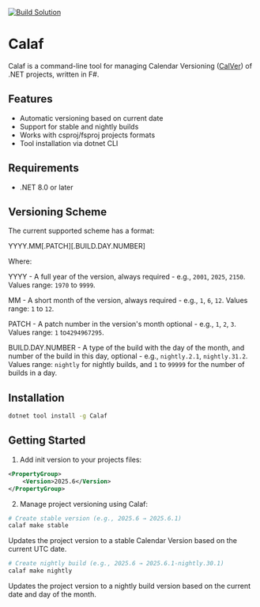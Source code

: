 [![Build Solution](https://github.com/mikhailovdv/Calaf/actions/workflows/build.yml/badge.svg?branch=main)](https://github.com/mikhailovdv/Calaf/actions/workflows/build.yml)

# Calaf

Calaf is a command-line tool for managing Calendar Versioning ([CalVer](https://calver.org)) of .NET projects, written in F#.

## Features

- Automatic versioning based on current date
- Support for stable and nightly builds
- Works with csproj/fsproj projects formats
- Tool installation via dotnet CLI

## Requirements

- .NET 8.0 or later

## Versioning Scheme

The current supported scheme has a format:

YYYY.MM[.PATCH][.BUILD.DAY.NUMBER]


Where:

YYYY - A full year of the version, always required - e.g., `2001`, `2025`, `2150`. Values range: `1970` to `9999`.

MM - A short month of the version, always required - e.g., `1`, `6`, `12`. Values range: `1` to `12`.

PATCH - A patch number in the version's month optional - e.g., `1`, `2`, `3`. Values range: `1` to`4294967295`.

BUILD.DAY.NUMBER - A type of the build with the day of the month, and number of the build in this day, optional - e.g., `nightly.2.1`, `nightly.31.2`. Values range: `nightly` for nightly builds, and `1` to `99999` for the number of builds in a day.

## Installation

```bash
dotnet tool install -g Calaf
```

## Getting Started

1. Add init version to your projects files:

```xml
<PropertyGroup>
    <Version>2025.6</Version>
</PropertyGroup>
```

2. Manage project versioning using Calaf:

```bash
# Create stable version (e.g., 2025.6 → 2025.6.1)
calaf make stable
```

Updates the project version to a stable Calendar Version based on the current UTC date.

```bash
# Create nightly build (e.g., 2025.6 → 2025.6.1-nightly.30.1)
calaf make nightly 
```

Updates the project version to a nightly build version based on the current date and day of the month.